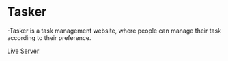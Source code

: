 # Tasker
-Tasker is a task management website, where people can manage their task according to their preference.

[Live](https://todolist-f28c2.web.app/)
[Server]([https://todolist-f28c2.web.app/](https://github.com/wolfiee42/taskerServer)https://github.com/wolfiee42/taskerServer)

